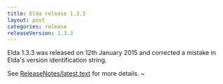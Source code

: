 ```yaml
---
title: Elda release 1.3.3
layout: post
categories: release
releaseVersion: 1.3.3
---
```


Elda 1.3.3 was released on 12th January 2015 and corrected
a mistake in Elda's version identification string.


See
[ReleaseNotes/latest.text](http://epimorphics.github.io/elda/ReleaseNotes/latest.text) for more details.
~     
